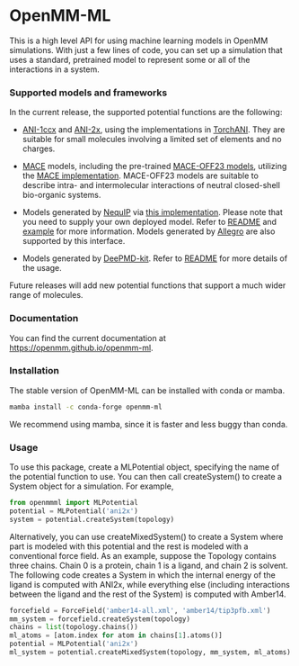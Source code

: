 # OpenMM-ML

This is a high level API for using machine learning models in OpenMM simulations.  With just a few lines of code, you
can set up a simulation that uses a standard, pretrained model to represent some or all of the interactions in a system.

### Supported models and frameworks

In the current release, the supported potential functions are the following:

- [ANI-1ccx](https://www.nature.com/articles/s41467-019-10827-4) and [ANI-2x](https://pubs.acs.org/doi/full/10.1021/acs.jctc.0c00121), using the implementations in [TorchANI](https://github.com/aiqm/torchani). They are suitable for small molecules involving a limited set of elements and no charges.

- [MACE](https://arxiv.org/abs/2206.07697) models, including the pre-trained [MACE-OFF23 models](https://arxiv.org/abs/2312.15211), utilizing the [MACE implementation](https://github.com/ACEsuit/mace). MACE-OFF23 models are suitable to describe intra- and intermolecular interactions of neutral closed-shell bio-organic systems.

- Models generated by [NequIP](https://www.nature.com/articles/s41467-022-29939-5) via [this implementation](https://github.com/mir-group/nequip). Please note that you need to supply your own deployed model. Refer to [README](/examples/nequip/README.md) and [example](/examples/nequip) for more information. Models generated by [Allegro](https://github.com/mir-group/allegro) are also supported by this interface.

- Models generated by [DeePMD-kit](https://github.com/deepmodeling/deepmd-kit). Refer to [README](/examples/deepmd/README.md) for more details of the usage. 

Future releases will add new potential functions that support a much wider range of molecules.

### Documentation 

You can find the current documentation at https://openmm.github.io/openmm-ml.

### Installation

The stable version of OpenMM-ML can be installed with conda or mamba.

```bash
mamba install -c conda-forge openmm-ml
```

We recommend using mamba, since it is faster and less buggy than conda.

### Usage

To use this package, create a MLPotential object, specifying the name of the potential function to use.  You can then
call createSystem() to create a System object  for a simulation.  For example,

```python
from openmmml import MLPotential
potential = MLPotential('ani2x')
system = potential.createSystem(topology)
```

Alternatively, you can use createMixedSystem() to create a System where part is modeled with this potential and the rest
is modeled with a conventional force field.  As an example, suppose the Topology contains three chains.  Chain 0 is a
protein, chain 1 is a ligand, and chain 2 is solvent.  The following code creates a System in which the internal energy
of the ligand is computed with ANI2x, while everything else (including interactions between the ligand and the rest of
the System) is computed with Amber14.

```python
forcefield = ForceField('amber14-all.xml', 'amber14/tip3pfb.xml')
mm_system = forcefield.createSystem(topology)
chains = list(topology.chains())
ml_atoms = [atom.index for atom in chains[1].atoms()]
potential = MLPotential('ani2x')
ml_system = potential.createMixedSystem(topology, mm_system, ml_atoms)
```
